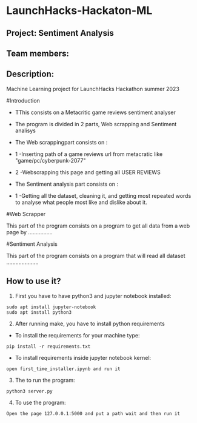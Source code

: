 # LaunchHacks-Hackaton-ML
## Project: Sentiment Analysis

## Team members:

## Description:
Machine Learning project for LaunchHacks Hackathon summer 2023

#Introduction

- TThis consists on a Metacritic game reviews sentiment analyser


- The program is divided in 2 parts, Web scrapping and Sentiment analisys
- The  Web scrappingpart consists on :
- 1 -Inserting path of a game reviews url from metacratic like "game/pc/cyberpunk-2077"
- 2 -Webscrapping this page and getting all USER REVIEWS
- The Sentiment analysis part consists on :
- 1 -Getting all the dataset, cleaning it, and getting most repeated words to analyse what people most like and dislike about it.

#Web Scrapper

This part of the program consists on a program to get all data from a web page by ................


#Sentiment Analysis

This part of the program consists on a program that will read all dataset .....................


## How to use it?
1. First you have to have python3 and jupyter notebook installed:
```
sudo apt install jupyter-notebook
sudo apt install python3
```
2. After running make, you have to install python requirements
* To install the requirements for your machine type:
```
pip install -r requirements.txt
```
* To install requirements inside jupyter notebook kernel:

```
open first_time_installer.ipynb and run it
```
3.  The to run the program:
```
python3 server.py
```
4.  To use the program:
```
Open the page 127.0.0.1:5000 and put a path wait and then run it

